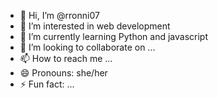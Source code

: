- 👋 Hi, I’m @rronni07
- 👀 I’m interested in web development
- 🌱 I’m currently learning Python and javascript
- 💞️ I’m looking to collaborate on ...
- 📫 How to reach me ...
- 😄 Pronouns: she/her
- ⚡ Fun fact: ...

<!---
rronni07/rronni07 is a ✨ special ✨ repository because its `README.md` (this file) appears on your GitHub profile.
You can click the Preview link to take a look at your changes.
--->
